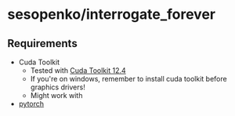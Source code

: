 # sesopenko/interrogate_forever

## Requirements

* Cuda Toolkit
  * Tested with [Cuda Toolkit 12.4](https://developer.nvidia.com/cuda-12-4-0-download-archive) 
  * If you're on windows, remember to install cuda toolkit before graphics drivers!
  * Might work with 
* [pytorch](https://pytorch.org/get-started/locally/)